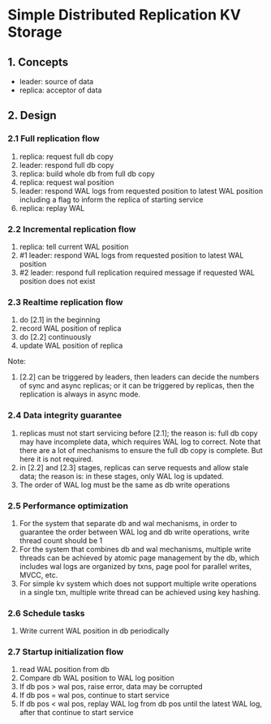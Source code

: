 # Simple Distributed Replication KV Storage

## 1. Concepts

* leader: source of data
* replica: acceptor of data

## 2. Design

### 2.1 Full replication flow

1. replica: request full db copy
2. leader: respond full db copy
3. replica: build whole db from full db copy
4. replica: request wal position
5. leader: respond WAL logs from requested position to latest WAL position including a flag to inform the replica of
   starting service
6. replica: replay WAL

### 2.2 Incremental replication flow

1. replica: tell current WAL position
2. #1 leader: respond WAL logs from requested position to latest WAL position
3. #2 leader: respond full replication required message if requested WAL position does not exist

### 2.3 Realtime replication flow

1. do [2.1] in the beginning
2. record WAL position of replica
3. do [2.2] continuously
4. update WAL position of replica

Note:

1. [2.2] can be triggered by leaders, then leaders can decide the numbers of sync and async replicas; or it can be
   triggered by replicas, then the replication is always in async mode.

### 2.4 Data integrity guarantee

1. replicas must not start servicing before [2.1]; the reason is: full db copy may have incomplete data, which requires
   WAL log to correct. Note that there are a lot of mechanisms to ensure the full db copy is complete. But here it is
   not required.
2. in [2.2] and [2.3] stages, replicas can serve requests and allow stale data; the reason is: in these stages, only WAL
   log is updated.
3. The order of WAL log must be the same as db write operations

### 2.5 Performance optimization

1. For the system that separate db and wal mechanisms, in order to guarantee the order between WAL log and db write
   operations, write thread count should be 1
2. For the system that combines db and wal mechanisms, multiple write threads can be achieved by atomic page management
   by the db, which includes wal logs are organized by txns, page pool for parallel writes, MVCC, etc.
3. For simple kv system which does not support multiple write operations in a single txn, multiple write thread can be
   achieved using key hashing.

### 2.6 Schedule tasks

1. Write current WAL position in db periodically

### 2.7 Startup initialization flow

1. read WAL position from db
2. Compare db WAL position to WAL log position
3. If db pos > wal pos, raise error, data may be corrupted
4. If db pos = wal pos, continue to start service
5. If db pos < wal pos, replay WAL log from db pos until the latest WAL log, after that continue to start service

